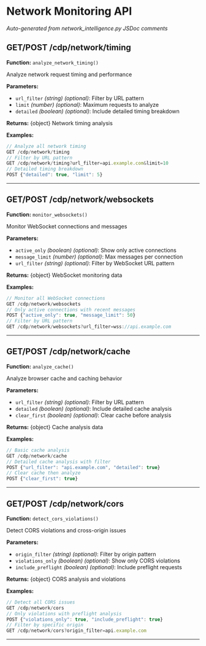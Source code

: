 # Network Monitoring API

*Auto-generated from network_intelligence.py JSDoc comments*

## GET/POST /cdp/network/timing

**Function:** `analyze_network_timing()`

Analyze network request timing and performance

**Parameters:**
- `url_filter` *(string)* *(optional)*: Filter by URL pattern
- `limit` *(number)* *(optional)*: Maximum requests to analyze
- `detailed` *(boolean)* *(optional)*: Include detailed timing breakdown

**Returns:** {object} Network timing analysis

**Examples:**
```javascript
// Analyze all network timing
GET /cdp/network/timing
// Filter by URL pattern
GET /cdp/network/timing?url_filter=api.example.com&limit=10
// Detailed timing breakdown
POST {"detailed": true, "limit": 5}
```

---

## GET/POST /cdp/network/websockets

**Function:** `monitor_websockets()`

Monitor WebSocket connections and messages

**Parameters:**
- `active_only` *(boolean)* *(optional)*: Show only active connections
- `message_limit` *(number)* *(optional)*: Max messages per connection
- `url_filter` *(string)* *(optional)*: Filter by WebSocket URL pattern

**Returns:** {object} WebSocket monitoring data

**Examples:**
```javascript
// Monitor all WebSocket connections
GET /cdp/network/websockets
// Only active connections with recent messages
POST {"active_only": true, "message_limit": 50}
// Filter by URL pattern
GET /cdp/network/websockets?url_filter=wss://api.example.com
```

---

## GET/POST /cdp/network/cache

**Function:** `analyze_cache()`

Analyze browser cache and caching behavior

**Parameters:**
- `url_filter` *(string)* *(optional)*: Filter by URL pattern
- `detailed` *(boolean)* *(optional)*: Include detailed cache analysis
- `clear_first` *(boolean)* *(optional)*: Clear cache before analysis

**Returns:** {object} Cache analysis data

**Examples:**
```javascript
// Basic cache analysis
GET /cdp/network/cache
// Detailed cache analysis with filter
POST {"url_filter": "api.example.com", "detailed": true}
// Clear cache then analyze
POST {"clear_first": true}
```

---

## GET/POST /cdp/network/cors

**Function:** `detect_cors_violations()`

Detect CORS violations and cross-origin issues

**Parameters:**
- `origin_filter` *(string)* *(optional)*: Filter by origin pattern
- `violations_only` *(boolean)* *(optional)*: Show only CORS violations
- `include_preflight` *(boolean)* *(optional)*: Include preflight requests

**Returns:** {object} CORS analysis and violations

**Examples:**
```javascript
// Detect all CORS issues
GET /cdp/network/cors
// Only violations with preflight analysis
POST {"violations_only": true, "include_preflight": true}
// Filter by specific origin
GET /cdp/network/cors?origin_filter=api.example.com
```

---

